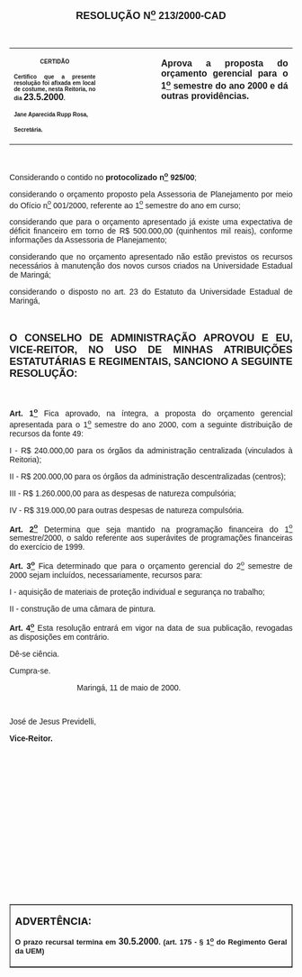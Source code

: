 <BODY LINK="#0000ff" VLINK="#800080">

<B><FONT FACE="Arial" SIZE=4><P ALIGN="CENTER">RESOLU&Ccedil;&Atilde;O N<U><SUP>o</U></SUP> 213/2000-CAD</P>
</B></FONT><FONT FACE="Arial"><P>&nbsp;</P></FONT>
<TABLE CELLSPACING=0 BORDER=0 CELLPADDING=7 WIDTH=621>
<TR><TD WIDTH="32%" VALIGN="TOP">
<P ALIGN="CENTER"><B><FONT FACE="Arial" SIZE=1>CERTID&Atilde;O</P>
<P ALIGN="JUSTIFY">Certifico que a presente resolu&ccedil;&atilde;o foi afixada em local de costume, nesta Reitoria, no dia </FONT><FONT FACE="Arial">23.5.2000</FONT><FONT FACE="Arial" SIZE=1>.</P>
<P ALIGN="JUSTIFY">Jane Aparecida Rupp Rosa,</P>
<P ALIGN="JUSTIFY">Secret&aacute;ria.</B></FONT></TD>
<TD WIDTH="20%" VALIGN="TOP">
<P>&nbsp;</TD>
<TD WIDTH="49%" VALIGN="TOP">
<B><FONT FACE="Arial"><P ALIGN="JUSTIFY">Aprova a proposta do or&ccedil;amento gerencial para o 1<U><SUP>o</U></SUP> semestre do ano 2000 e d&aacute; outras provid&ecirc;ncias.</B></FONT></TD>
</TR>
</TABLE>

<FONT FACE="Arial"><P ALIGN="JUSTIFY">&nbsp;</P>
<P ALIGN="JUSTIFY">&#9;Considerando o contido no <B>protocolizado n<U><SUP>o</U></SUP> 925/00</B>;</P>
<P ALIGN="JUSTIFY">&#9;considerando o or&ccedil;amento proposto pela Assessoria de Planejamento por meio do Of&iacute;cio n<U><SUP>o</U></SUP> 001/2000, referente ao 1<U><SUP>o</U></SUP> semestre do ano em curso;</P>
<P ALIGN="JUSTIFY">&#9;considerando que para o or&ccedil;amento apresentado j&aacute; existe uma expectativa de d&eacute;ficit financeiro em torno de R$ 500.000,00 (quinhentos mil reais), conforme informa&ccedil;&otilde;es da Assessoria de Planejamento;</P>
<P ALIGN="JUSTIFY">&#9;considerando que no or&ccedil;amento apresentado n&atilde;o est&atilde;o previstos os recursos necess&aacute;rios &agrave; manuten&ccedil;&atilde;o dos novos cursos criados na Universidade Estadual de Maring&aacute;;</P>
<P ALIGN="JUSTIFY">&#9;considerando o disposto no art. 23 do Estatuto da Universidade Estadual de Maring&aacute;,</P>
<P ALIGN="JUSTIFY">&nbsp;</P>
</FONT><B><FONT FACE="Arial" SIZE=4><P ALIGN="JUSTIFY">O CONSELHO DE ADMINISTRA&Ccedil;&Atilde;O APROVOU E EU, VICE-REITOR, NO USO DE MINHAS ATRIBUI&Ccedil;&Otilde;ES ESTATUT&Aacute;RIAS E REGIMENTAIS, SANCIONO A SEGUINTE RESOLU&Ccedil;&Atilde;O:</P>
</B></FONT><FONT FACE="Arial"><P>&nbsp;</P>
<B><P ALIGN="JUSTIFY">Art. 1<U><SUP>o</B></U></SUP> Fica aprovado, na &iacute;ntegra, a proposta do or&ccedil;amento gerencial apresentada para o 1<U><SUP>o</U></SUP> semestre do ano 2000, com a seguinte distribui&ccedil;&atilde;o de recursos da fonte 49:</P>
<P ALIGN="JUSTIFY">I - R$ 240.000,00 para os &oacute;rg&atilde;os da administra&ccedil;&atilde;o centralizada (vinculados &agrave; Reitoria);</P>
<P ALIGN="JUSTIFY">II - R$ 200.000,00 para os &oacute;rg&atilde;os da administra&ccedil;&atilde;o descentralizadas (centros);</P>
<P ALIGN="JUSTIFY">III - R$ 1.260.000,00 para as despesas de natureza compuls&oacute;ria;</P>
<P ALIGN="JUSTIFY">IV - R$ 319.000,00 para outras despesas de natureza compuls&oacute;ria. </P>
<B><P ALIGN="JUSTIFY">Art. 2<U><SUP>o</U></SUP> </B>Determina que seja mantido na programa&ccedil;&atilde;o financeira do 1<U><SUP>o</U></SUP> semestre/2000, o saldo referente aos super&aacute;vites de programa&ccedil;&otilde;es financeiras do exerc&iacute;cio de 1999.</P>
<B><P ALIGN="JUSTIFY">Art. 3<U><SUP>o</U></SUP> </B>Fica determinado que para o or&ccedil;amento gerencial do 2<U><SUP>o</U></SUP> semestre de 2000 sejam inclu&iacute;dos, necessariamente, recursos para: </P>
<P ALIGN="JUSTIFY">I - aquisi&ccedil;&atilde;o de materiais de prote&ccedil;&atilde;o individual e seguran&ccedil;a no trabalho; </P>
<P ALIGN="JUSTIFY">II - constru&ccedil;&atilde;o de uma c&acirc;mara de pintura.</P>
<B><P ALIGN="JUSTIFY">Art. 4<U><SUP>o</B></U></SUP> Esta resolu&ccedil;&atilde;o entrar&aacute; em vigor na data de sua publica&ccedil;&atilde;o, revogadas as disposi&ccedil;&otilde;es em contr&aacute;rio.</P>
<P ALIGN="JUSTIFY">&#9;D&ecirc;-se ci&ecirc;ncia.</P>
<P ALIGN="JUSTIFY">&#9;Cumpra-se.</P><DIR>
<DIR>
<DIR>

<P ALIGN="JUSTIFY">&#9;&#9;&#9;Maring&aacute;, 11 de maio de 2000.</P>
<P ALIGN="JUSTIFY">&nbsp;</P></DIR>
</DIR>
</DIR>

<P ALIGN="JUSTIFY">&#9;&#9;&#9;&#9;Jos&eacute; de Jesus Previdelli,</P>
<P ALIGN="JUSTIFY">&#9;&#9;&#9;&#9;<B>Vice-Reitor.</P>
<P ALIGN="JUSTIFY">&nbsp;</P>
<P ALIGN="JUSTIFY">&nbsp;</P>
<P ALIGN="JUSTIFY">&nbsp;</P>
<P ALIGN="JUSTIFY">&nbsp;</P>
<P ALIGN="JUSTIFY">&nbsp;</P>
<P ALIGN="JUSTIFY">&nbsp;</P>
<P ALIGN="JUSTIFY">&nbsp;</P>
<P ALIGN="JUSTIFY">&nbsp;</P>
<P ALIGN="JUSTIFY">&nbsp;</P></B></FONT>
<TABLE BORDER CELLSPACING=1 CELLPADDING=4 WIDTH=212>
<TR><TD VALIGN="TOP">
<P><B><FONT SIZE=4>ADVERT&Ecirc;NCIA:</P>
</FONT><FONT FACE="Arial" SIZE=2><P ALIGN="JUSTIFY">O prazo recursal termina em </FONT><FONT FACE="Arial">30.5.2000</FONT><FONT FACE="Arial" SIZE=2>. (art. 175 - § 1<U><SUP>o</U></SUP> do Regimento Geral da UEM)</B></FONT></TD>
</TR>
</TABLE>

</BODY>
